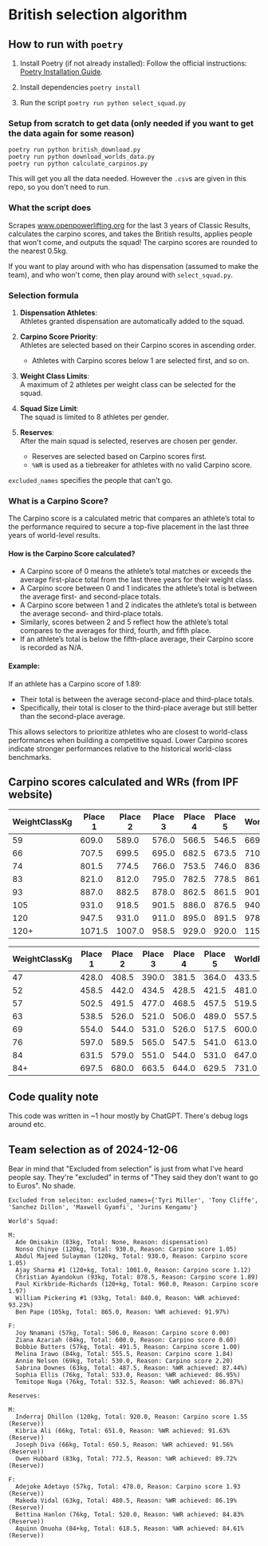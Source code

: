 # British selection algorithm

## How to run with `poetry`

1.	Install Poetry (if not already installed):
Follow the official instructions: [Poetry Installation Guide](https://python-poetry.org/docs/#installation).

2. Install dependencies
`poetry install`

3. Run the script
`poetry run python select_squad.py`

### Setup from scratch to get data (only needed if you want to get the data again for some reason)
```
poetry run python british_download.py
poetry run python download_worlds_data.py
poetry run python calculate_carpinos.py
```

This will get you all the data needed. However the `.csv`s are given in this repo, so you don't need to run.

### What the script does
Scrapes www.openpowerlifting.org for the last 3 years of Classic Results, calculates the carpino scores,
and takes the British results, applies people that won't come, and outputs the squad! The carpino scores are rounded to the nearest 0.5kg.

If you want to play around with who has dispensation (assumed to make the team), and who won't come, then play around with `select_squad.py`.

### Selection formula
1. **Dispensation Athletes**:  
    Athletes granted dispensation are automatically added to the squad.

2. **Carpino Score Priority**:  
    Athletes are selected based on their Carpino scores in ascending order.  
    - Athletes with Carpino scores below 1 are selected first, and so on.

3. **Weight Class Limits**:  
    A maximum of 2 athletes per weight class can be selected for the squad.

4. **Squad Size Limit**:  
    The squad is limited to 8 athletes per gender.

5. **Reserves**:  
    After the main squad is selected, reserves are chosen per gender.  
    - Reserves are selected based on Carpino scores first.  
    - `%WR` is used as a tiebreaker for athletes with no valid Carpino score.

`excluded_names` specifies the people that can't go.

### What is a Carpino Score?

The Carpino score is a calculated metric that compares an athlete’s total to the performance required to secure a top-five placement in the last three years of world-level results.

#### How is the Carpino Score calculated?
* A Carpino score of 0 means the athlete’s total matches or exceeds the average first-place total from the last three years for their weight class.
* A Carpino score between 0 and 1 indicates the athlete’s total is between the average first- and second-place totals.
* A Carpino score between 1 and 2 indicates the athlete’s total is between the average second- and third-place totals.
* Similarly, scores between 2 and 5 reflect how the athlete’s total compares to the averages for third, fourth, and fifth place.
* If an athlete’s total is below the fifth-place average, their Carpino score is recorded as N/A.

#### Example:

If an athlete has a Carpino score of 1.89:
* Their total is between the average second-place and third-place totals.
* Specifically, their total is closer to the third-place average but still better than the second-place average.

This allows selectors to prioritize athletes who are closest to world-class performances when building a competitive squad. Lower Carpino scores indicate stronger performances relative to the historical world-class benchmarks.

## Carpino scores calculated and WRs (from IPF website)
| WeightClassKg | Place 1 | Place 2 | Place 3 | Place 4 | Place 5 | WorldRecord |
|---------------|---------|---------|---------|---------|---------|-------------|
| 59            | 609.0   | 589.0   | 576.0   | 566.5   | 546.5   | 669.5       |
| 66            | 707.5   | 699.5   | 695.0   | 682.5   | 673.5   | 710.5       |
| 74            | 801.5   | 774.5   | 766.0   | 753.5   | 746.0   | 836.0       |
| 83            | 821.0   | 812.0   | 795.0   | 782.5   | 778.5   | 861.0       |
| 93            | 887.0   | 882.5   | 878.0   | 862.5   | 861.5   | 901.0       |
| 105           | 931.0   | 918.5   | 901.5   | 886.0   | 876.5   | 940.5       |
| 120           | 947.5   | 931.0   | 911.0   | 895.0   | 891.5   | 978.5       |
| 120+          | 1071.5  | 1007.0  | 958.5   | 929.0   | 920.0   | 1152.5      |

| WeightClassKg | Place 1 | Place 2 | Place 3 | Place 4 | Place 5 | WorldRecord |
|---------------|---------|---------|---------|---------|---------|-------------|
| 47            | 428.0   | 408.5   | 390.0   | 381.5   | 364.0   | 433.5       |
| 52            | 458.5   | 442.0   | 434.5   | 428.5   | 421.5   | 481.0       |
| 57            | 502.5   | 491.5   | 477.0   | 468.5   | 457.5   | 519.5       |
| 63            | 538.5   | 526.0   | 521.0   | 506.0   | 489.0   | 557.5       |
| 69            | 554.0   | 544.0   | 531.0   | 526.0   | 517.5   | 600.0       |
| 76            | 597.0   | 589.5   | 565.0   | 547.5   | 541.0   | 613.0       |
| 84            | 631.5   | 579.0   | 551.0   | 544.0   | 531.0   | 647.0       |
| 84+           | 697.5   | 680.0   | 663.5   | 644.0   | 629.5   | 731.0       |

## Code quality note
This code was written in ~1 hour mostly by ChatGPT. There's debug logs around etc.

## Team selection as of 2024-12-06
Bear in mind that "Excluded from selection" is just from what I've heard people say. They're "excluded" in terms of
"They said they don't want to go to Euros". No shade.

```
Excluded from seleciton: excluded_names={'Tyri Miller', 'Tony Cliffe', 'Sanchez Dillon', 'Maxwell Gyamfi', 'Jurins Kengamu'}

World's Squad:

M:
  Ade Omisakin (83kg, Total: None, Reason: dispensation)
  Nonso Chinye (120kg, Total: 930.0, Reason: Carpino score 1.05)
  Abdul Majeed Sulayman (120kg, Total: 930.0, Reason: Carpino score 1.05)
  Ajay Sharma #1 (120+kg, Total: 1001.0, Reason: Carpino score 1.12)
  Christian Ayandokun (93kg, Total: 878.5, Reason: Carpino score 1.89)
  Paul Kirkbride-Richards (120+kg, Total: 960.0, Reason: Carpino score 1.97)
  William Pickering #1 (93kg, Total: 840.0, Reason: %WR achieved: 93.23%)
  Ben Pape (105kg, Total: 865.0, Reason: %WR achieved: 91.97%)

F:
  Joy Nnamani (57kg, Total: 506.0, Reason: Carpino score 0.00)
  Ziana Azariah (84kg, Total: 600.0, Reason: Carpino score 0.60)
  Bobbie Butters (57kg, Total: 491.5, Reason: Carpino score 1.00)
  Melina Irawo (84kg, Total: 555.5, Reason: Carpino score 1.84)
  Annie Nelson (69kg, Total: 530.0, Reason: Carpino score 2.20)
  Sabrina Downes (63kg, Total: 487.5, Reason: %WR achieved: 87.44%)
  Sophia Ellis (76kg, Total: 533.0, Reason: %WR achieved: 86.95%)
  Temitope Nuga (76kg, Total: 532.5, Reason: %WR achieved: 86.87%)

Reserves:

M:
  Inderraj Dhillon (120kg, Total: 920.0, Reason: Carpino score 1.55 (Reserve))
  Kibria Ali (66kg, Total: 651.0, Reason: %WR achieved: 91.63% (Reserve))
  Joseph Diva (66kg, Total: 650.5, Reason: %WR achieved: 91.56% (Reserve))
  Owen Hubbard (83kg, Total: 772.5, Reason: %WR achieved: 89.72% (Reserve))

F:
  Adejoke Adetayo (57kg, Total: 478.0, Reason: Carpino score 1.93 (Reserve))
  Makeda Vidal (63kg, Total: 480.5, Reason: %WR achieved: 86.19% (Reserve))
  Bettina Hanlon (76kg, Total: 520.0, Reason: %WR achieved: 84.83% (Reserve))
  Aquinn Onuoha (84+kg, Total: 618.5, Reason: %WR achieved: 84.61% (Reserve))
```
